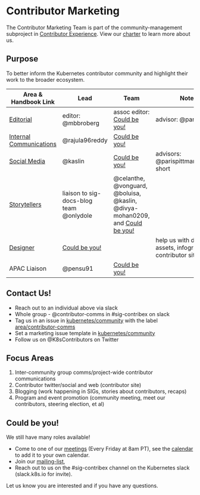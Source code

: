 # Contributor Marketing

The Contributor Marketing Team is part of the community-management subproject in
[Contributor Experience]. View our [charter] to learn more about us.

## Purpose

To better inform the Kubernetes contributor community and highlight their work to
the broader ecosystem.

| Area & Handbook Link | Lead | Team | Notes |
| --- | --- | --- | --- |
| [Editorial] | editor: @mbbroberg | assoc editor: [Could be you!] | advisor: @parispittman |
| [Internal Communications] | @rajula96reddy | [Could be you!] |  |
| [Social Media] | @kaslin | [Could be you!] | advisors: @parispittman,@chris-short |
| [Storytellers] | liaison to sig-docs-blog team @onlydole |  @celanthe, @vonguard, @boluisa, @kaslin, @divya-mohan0209, and [Could be you!] |  |
| [Designer] | [Could be you!] |  | help us with digital assets, infographics, contributor site | 
| APAC Liaison | @pensu91 | [Could be you!] | | 

## Contact Us!

- Reach out to an individual above via slack
- Whole group - @contributor-comms in #sig-contribex on slack
- Tag us in an issue in [kubernetes/community] with the label [area/contributor-comms]
- Set a marketing issue template in [kubernetes/community]
- Follow us on @K8sContributors on Twitter

## Focus Areas

1. Inter-community group comms/project-wide contributor communications
2. Contributor twitter/social and web (contributor site)
3. Blogging (work happening in SIGs, stories about contributors, recaps)
4. Program and event promotion (community meeting, meet our contributors, steering
  election, et al)

## Could be you!

We still have many roles available!  

* Come to one of our [meetings] (Every Friday at 8am PT), see the [calendar] to add it to your own calendar.
* Join our [mailing-list],
* Reach out to us on the #sig-contribex channel on the Kubernetes slack (slack.k8s.io for invite).

Let us know you are interested and if you have any questions.

[meetings]: /sig-contributor-experience#contributor-comms
[calendar]: https://calendar.google.com/calendar/u/0/r/customday?eid=NmU5MjFnYWwwMzIwNjVwamFvNmszZHBuYzhfMjAyMDEyMDRUMTYwMDAwWiBjYWxlbmRhckBrdWJlcm5ldGVzLmlv&ctz=America/Los_Angeles&sf=true
[mailing-list]: https://groups.google.com/g/kubernetes-sig-contribex
[charter]: ./CHARTER.md
[Could be you!]: #could-be-you
[Contributor Experience]: /sig-contributor-experience
[Editorial]: ./role-handbooks/editor.md
[Internal Communications]: ./role-handbooks/internal-marketing.md
[Social Media]: ./role-handbooks/social-media.md
[Storytellers]: ./role-handbooks/storytellers.md
[Designer]: ./role-handbooks/wip-roles.md
[kubernetes/community]: https://github.com/kubernetes/community/issues
[area/contributor-comms]: https://github.com/kubernetes/community/issues?q=is%3Aopen+is%3Aissue+label%3Aarea%2Fcontributor-comms
